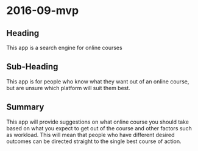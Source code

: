 # 2016-09-mvp

## Heading ##
  This app is a search engine for online courses

## Sub-Heading ##
  This app is for people who know what they want out of an online course, but are unsure which platform will suit them best.

## Summary ##
  This app will provide suggestions on what online course you should take based on what you expect to get out of the course and other factors such as workload. This will mean that people who have different desired outcomes can be directed straight to the single best course of action.

